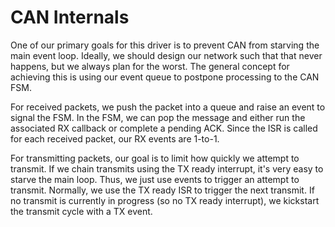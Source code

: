 # CAN Internals

One of our primary goals for this driver is to prevent CAN from starving the main event loop.
Ideally, we should design our network such that that never happens, but we always plan for the worst.
The general concept for achieving this is using our event queue to postpone processing to the CAN FSM.

For received packets, we push the packet into a queue and raise an event to signal the FSM. In the
FSM, we can pop the message and either run the associated RX callback or complete a pending ACK.
Since the ISR is called for each received packet, our RX events are 1-to-1.

For transmitting packets, our goal is to limit how quickly we attempt to transmit. If we chain
transmits using the TX ready interrupt, it's very easy to starve the main loop. Thus, we just use
events to trigger an attempt to transmit. Normally, we use the TX ready ISR to trigger the next
transmit. If no transmit is currently in progress (so no TX ready interrupt), we kickstart the
transmit cycle with a TX event.
